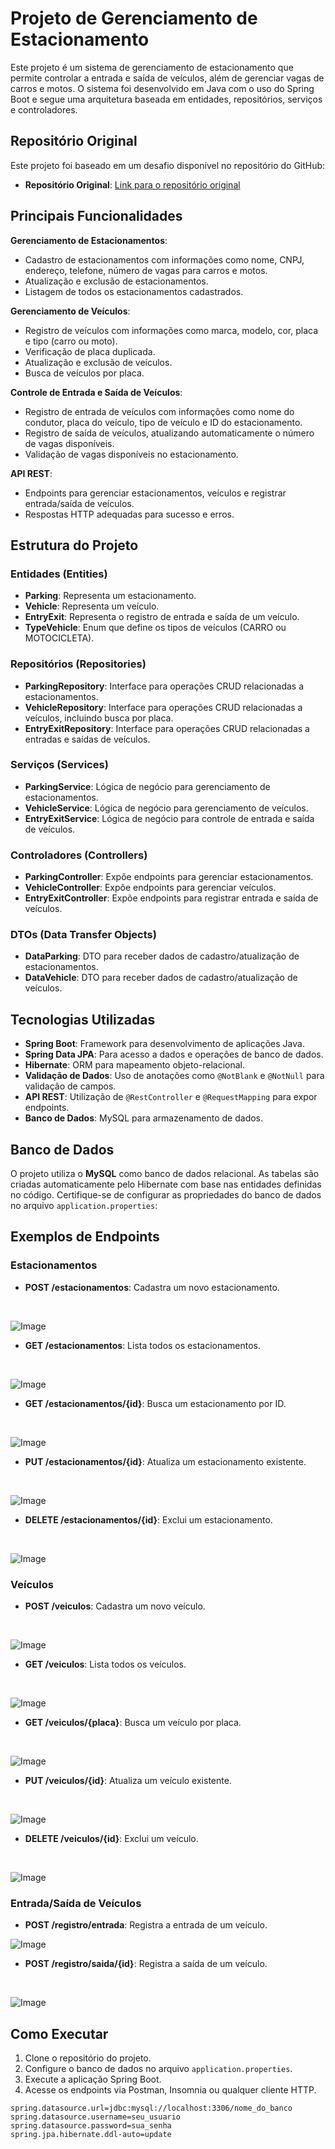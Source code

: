 # Projeto de Gerenciamento de Estacionamento

Este projeto é um sistema de gerenciamento de estacionamento que permite controlar a entrada e saída de veículos, além de gerenciar vagas de carros e motos. O sistema foi desenvolvido em Java com o uso do Spring Boot e segue uma arquitetura baseada em entidades, repositórios, serviços e controladores.

## Repositório Original
Este projeto foi baseado em um desafio disponível no repositório do GitHub:
- **Repositório Original**: [Link para o repositório original](https://github.com/fcamarasantos/backend-test-java)  

## Principais Funcionalidades

**Gerenciamento de Estacionamentos**:
   - Cadastro de estacionamentos com informações como nome, CNPJ, endereço, telefone, número de vagas para carros e motos.
   - Atualização e exclusão de estacionamentos.
   - Listagem de todos os estacionamentos cadastrados.

**Gerenciamento de Veículos**:
   - Registro de veículos com informações como marca, modelo, cor, placa e tipo (carro ou moto).
   - Verificação de placa duplicada.
   - Atualização e exclusão de veículos.
   - Busca de veículos por placa.

 **Controle de Entrada e Saída de Veículos**:
   - Registro de entrada de veículos com informações como nome do condutor, placa do veículo, tipo de veículo e ID do estacionamento.
   - Registro de saída de veículos, atualizando automaticamente o número de vagas disponíveis.
   - Validação de vagas disponíveis no estacionamento.

 **API REST**:
   - Endpoints para gerenciar estacionamentos, veículos e registrar entrada/saída de veículos.
   - Respostas HTTP adequadas para sucesso e erros.

## Estrutura do Projeto

### Entidades (Entities)
- **Parking**: Representa um estacionamento.
- **Vehicle**: Representa um veículo.
- **EntryExit**: Representa o registro de entrada e saída de um veículo.
- **TypeVehicle**: Enum que define os tipos de veículos (CARRO ou MOTOCICLETA).

### Repositórios (Repositories)
- **ParkingRepository**: Interface para operações CRUD relacionadas a estacionamentos.
- **VehicleRepository**: Interface para operações CRUD relacionadas a veículos, incluindo busca por placa.
- **EntryExitRepository**: Interface para operações CRUD relacionadas a entradas e saídas de veículos.

### Serviços (Services)
- **ParkingService**: Lógica de negócio para gerenciamento de estacionamentos.
- **VehicleService**: Lógica de negócio para gerenciamento de veículos.
- **EntryExitService**: Lógica de negócio para controle de entrada e saída de veículos.

### Controladores (Controllers)
- **ParkingController**: Expõe endpoints para gerenciar estacionamentos.
- **VehicleController**: Expõe endpoints para gerenciar veículos.
- **EntryExitController**: Expõe endpoints para registrar entrada e saída de veículos.

### DTOs (Data Transfer Objects)
- **DataParking**: DTO para receber dados de cadastro/atualização de estacionamentos.
- **DataVehicle**: DTO para receber dados de cadastro/atualização de veículos.

## Tecnologias Utilizadas
- **Spring Boot**: Framework para desenvolvimento de aplicações Java.
- **Spring Data JPA**: Para acesso a dados e operações de banco de dados.
- **Hibernate**: ORM para mapeamento objeto-relacional.
- **Validação de Dados**: Uso de anotações como `@NotBlank` e `@NotNull` para validação de campos.
- **API REST**: Utilização de `@RestController` e `@RequestMapping` para expor endpoints.
- **Banco de Dados**: MySQL para armazenamento de dados.

## Banco de Dados
O projeto utiliza o **MySQL** como banco de dados relacional. As tabelas são criadas automaticamente pelo Hibernate com base nas entidades definidas no código. Certifique-se de configurar as propriedades do banco de dados no arquivo `application.properties`:

## Exemplos de Endpoints

### Estacionamentos
- **POST /estacionamentos**: Cadastra um novo estacionamento.
<br>

![Image](https://github.com/user-attachments/assets/8168d8e5-334b-486e-9936-35a5fc727983)
<br>
- **GET /estacionamentos**: Lista todos os estacionamentos.
 <br>
 
![Image](https://github.com/user-attachments/assets/4c698db6-b32f-4c9c-8a85-4086e47470bb)
<br>
- **GET /estacionamentos/{id}**: Busca um estacionamento por ID.
<br>
 
![Image](https://github.com/user-attachments/assets/4c698db6-b32f-4c9c-8a85-4086e47470bb)
<br>
- **PUT /estacionamentos/{id}**: Atualiza um estacionamento existente.
 <br>
 
![Image](https://github.com/user-attachments/assets/e17dfda3-2a18-4b0f-a8b8-305d57f9f84b)
<br>
- **DELETE /estacionamentos/{id}**: Exclui um estacionamento.

 <br>
 
 ![Image](https://github.com/user-attachments/assets/8a51c01e-6ed2-40dc-a33c-8bf8255918d7)
<br>

### Veículos
- **POST /veiculos**: Cadastra um novo veículo.
<br>

![Image](https://github.com/user-attachments/assets/da98a226-da66-4bf2-9096-a87ce113dcb8)
  <br>
- **GET /veiculos**: Lista todos os veículos.
 <br>

![Image](https://github.com/user-attachments/assets/41d4f6ae-d57c-4225-8fcf-4e3ad1264c3c)
 <br>  
- **GET /veiculos/{placa}**: Busca um veículo por placa.
 <br>

![Image](https://github.com/user-attachments/assets/7f63771b-d3a0-4205-808a-cad652b62df7)
 <br>  
- **PUT /veiculos/{id}**: Atualiza um veículo existente.
 <br>
 
![Image](https://github.com/user-attachments/assets/3eb95d5f-2a81-41c6-a47c-c656e471e6c0)
 <br>  
- **DELETE /veiculos/{id}**: Exclui um veículo.
<br>

![Image](https://github.com/user-attachments/assets/18089707-09a7-4bdf-ab6d-5ae871c3d16b)
<br>

### Entrada/Saída de Veículos
- **POST /registro/entrada**: Registra a entrada de um veículo.
  <br>

![Image](https://github.com/user-attachments/assets/d453a751-8d6e-41bc-bff2-7388d3268f92)
  <br>
- **POST /registro/saida/{id}**: Registra a saída de um veículo.
 <br>
 
![Image](https://github.com/user-attachments/assets/d5282fc5-745e-4b06-948d-a7b3519197a7)
  <br>

## Como Executar
1. Clone o repositório do projeto.
2. Configure o banco de dados no arquivo `application.properties`.
3. Execute a aplicação Spring Boot.
4. Acesse os endpoints via Postman, Insomnia ou qualquer cliente HTTP.

```properties
spring.datasource.url=jdbc:mysql://localhost:3306/nome_do_banco
spring.datasource.username=seu_usuario
spring.datasource.password=sua_senha
spring.jpa.hibernate.ddl-auto=update

